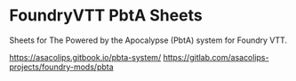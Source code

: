 # FoundryVTT PbtA Sheets
Sheets for The Powered by the Apocalypse (PbtA) system for Foundry VTT.

https://asacolips.gitbook.io/pbta-system/
https://gitlab.com/asacolips-projects/foundry-mods/pbta